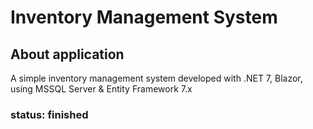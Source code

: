 # Inventory Management System
## About application
A simple inventory management system developed with .NET 7, Blazor, using MSSQL Server & Entity Framework 7.x

### status: finished
